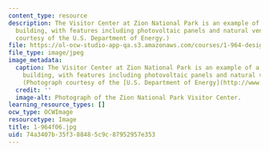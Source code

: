 ```yaml
---
content_type: resource
description: The Visitor Center at Zion National Park is an example of a sustainable
  building, with features including photovoltaic panels and natural ventilation. (Photograph
  courtesy of the U.S. Department of Energy.)
file: https://ol-ocw-studio-app-qa.s3.amazonaws.com/courses/1-964-design-for-sustainability-fall-2006/74a3407b35f388485c9c87952957e353_1-964f06.jpg
file_type: image/jpeg
image_metadata:
  caption: The Visitor Center at Zion National Park is an example of a sustainable
    building, with features including photovoltaic panels and natural ventilation.
    (Photograph courtesy of the [U.S. Department of Energy](http://www.eere.energy.gov/).)
  credit: ''
  image-alt: Photograph of the Zion National Park Visitor Center.
learning_resource_types: []
ocw_type: OCWImage
resourcetype: Image
title: 1-964f06.jpg
uid: 74a3407b-35f3-8848-5c9c-87952957e353
---
```

